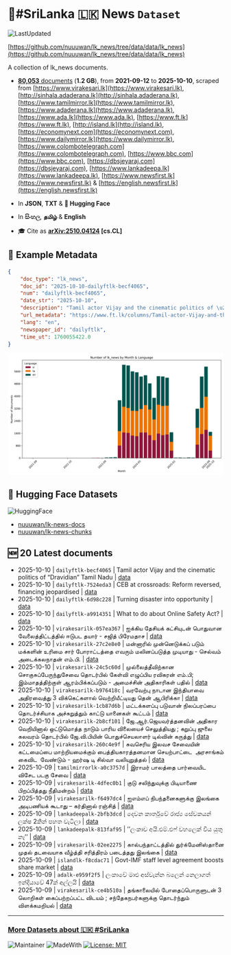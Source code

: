 # 📄#SriLanka 🇱🇰 News `Dataset`

![LastUpdated](https://img.shields.io/badge/last_updated-2025--10--10_06:00:24-green)

[https://github.com/nuuuwan/lk_news/tree/data/data/lk_news](https://github.com/nuuuwan/lk_news/tree/data/data/lk_news)

A collection of lk_news documents.

- [**80,053** documents](https://github.com/nuuuwan/lk_news/tree/data/data/lk_news) (**1.2 GB**), from **2021-09-12** to **2025-10-10**, scraped from [https://www.virakesari.lk](https://www.virakesari.lk), [http://sinhala.adaderana.lk](http://sinhala.adaderana.lk), [https://www.tamilmirror.lk](https://www.tamilmirror.lk), [https://www.adaderana.lk](https://www.adaderana.lk), [https://www.ada.lk](https://www.ada.lk), [https://www.ft.lk](https://www.ft.lk), [http://island.lk](http://island.lk), [https://economynext.com](https://economynext.com), [https://www.dailymirror.lk](https://www.dailymirror.lk), [https://www.colombotelegraph.com](https://www.colombotelegraph.com), [https://www.bbc.com](https://www.bbc.com), [https://dbsjeyaraj.com](https://dbsjeyaraj.com), [https://www.lankadeepa.lk](https://www.lankadeepa.lk), [https://www.newsfirst.lk](https://www.newsfirst.lk) & [https://english.newsfirst.lk](https://english.newsfirst.lk)

- In **JSON**, **TXT** & **🤗 Hugging Face**

- In **සිංහල**, **தமிழ்** & **English**

- 🎓 Cite as **[arXiv:2510.04124](https://arxiv.org/abs/2510.04124) [cs.CL]**

## 📝 Example Metadata

```json
{
    "doc_type": "lk_news",
    "doc_id": "2025-10-10-dailyftlk-becf4065",
    "num": "dailyftlk-becf4065",
    "date_str": "2025-10-10",
    "description": "Tamil actor Vijay and the cinematic politics of \u201cDravidian\u201d Tamil Nadu",
    "url_metadata": "https://www.ft.lk/columns/Tamil-actor-Vijay-and-the-cinematic-politics-of-Dravidian-Tamil-Nadu/4-782805",
    "lang": "en",
    "newspaper_id": "dailyftlk",
    "time_ut": 1760055422.0
}
```

![Chart](https://raw.githubusercontent.com/nuuuwan/lk_news/refs/heads/data/data/lk_news/docs_by_month_and_lang.png)

## 🤗 Hugging Face Datasets

![HuggingFace](https://img.shields.io/badge/-HuggingFace-FDEE21?style=for-the-badge&logo=HuggingFace)

- [nuuuwan/lk-news-docs](https://huggingface.co/datasets/nuuuwan/lk-news-docs)
- [nuuuwan/lk-news-chunks](https://huggingface.co/datasets/nuuuwan/lk-news-chunks)

## 🆕 20 Latest documents

- 2025-10-10 | `dailyftlk-becf4065` | Tamil actor Vijay and the cinematic politics of “Dravidian” Tamil Nadu | [data](https://github.com/nuuuwan/lk_news/tree/data/data/lk_news/2020s/2025/2025-10-10-dailyftlk-becf4065)
- 2025-10-10 | `dailyftlk-7524eda3` | CEB at crossroads: Reform reversed, financing jeopardised | [data](https://github.com/nuuuwan/lk_news/tree/data/data/lk_news/2020s/2025/2025-10-10-dailyftlk-7524eda3)
- 2025-10-10 | `dailyftlk-6d98c228` | Turning disaster into opportunity | [data](https://github.com/nuuuwan/lk_news/tree/data/data/lk_news/2020s/2025/2025-10-10-dailyftlk-6d98c228)
- 2025-10-10 | `dailyftlk-a9914351` | What to do about Online Safety Act? | [data](https://github.com/nuuuwan/lk_news/tree/data/data/lk_news/2020s/2025/2025-10-10-dailyftlk-a9914351)
- 2025-10-10 | `virakesarilk-057ea367` | ஐக்கிய தேசியக் கட்சியுடன் பொதுவான வேலைத்திட்டத்தில் ஈடுபட தயார் - சஜித் பிரேமதாச | [data](https://github.com/nuuuwan/lk_news/tree/data/data/lk_news/2020s/2025/2025-10-10-virakesarilk-057ea367)
- 2025-10-10 | `virakesarilk-27c2e8e0` | மன்னாரில் முன்னெடுக்கப் படும் மக்களின் உரிமை சார் போராட்டத்தை எவரும் மலினப்படுத்த முடியாது - செல்வம் அடைக்கலநாதன் எம்.பி. | [data](https://github.com/nuuuwan/lk_news/tree/data/data/lk_news/2020s/2025/2025-10-10-virakesarilk-27c2e8e0)
- 2025-10-10 | `virakesarilk-24c5c60d` | முல்லைத்தீவிற்கான சொகுசுப்பேருந்துசேவை தொடர்பில் கேள்வி எழுப்பிய ரவிகரன் எம்.பி; இம்மாதத்திற்குள் ஆரம்பிக்கப்படும் - அமைச்சின் அதிகாரிகள் பதில் | [data](https://github.com/nuuuwan/lk_news/tree/data/data/lk_news/2020s/2025/2025-10-10-virakesarilk-24c5c60d)
- 2025-10-10 | `virakesarilk-b976418c` | வரவேற்பு நாடான இந்தியாவை அதிரவைத்து 3 விக்கெட்களால் வெற்றியீட்டியது தென் ஆபிரிக்கா | [data](https://github.com/nuuuwan/lk_news/tree/data/data/lk_news/2020s/2025/2025-10-10-virakesarilk-b976418c)
- 2025-10-10 | `virakesarilk-1cb87d6b` | மட்டக்களப்பு படுவான் நிலப்பரப்பை தொடர்ச்சியாக அச்சுறுத்தும் காட்டு யானைகள் கூட்டம் | [data](https://github.com/nuuuwan/lk_news/tree/data/data/lk_news/2020s/2025/2025-10-10-virakesarilk-1cb87d6b)
- 2025-10-10 | `virakesarilk-2b8cf101` | ஜே.ஆர்.ஜெயவர்த்தனவின் அதிகார வெறியினால் ஒட்டுமொத்த நாடும் பாரிய விலையைச் செலுத்தியது ; கறுப்பு ஜுலை கலவரம் தொடர்பில் ஜே.வி.பியின் பொதுச்செயலாளர் டில்வின் கருத்து | [data](https://github.com/nuuuwan/lk_news/tree/data/data/lk_news/2020s/2025/2025-10-10-virakesarilk-2b8cf101)
- 2025-10-10 | `virakesarilk-260c4e9f` | சுவசெரிய இலவச சேவையின் கட்டமைப்பை மாற்றியமைக்கும் பைத்தியகாரத்தனமான செயற்பாட்டை  அரசாங்கம் கைவிட  வேண்டும் - ஹர்ஷ டி சில்வா வலியுறுத்தல் | [data](https://github.com/nuuuwan/lk_news/tree/data/data/lk_news/2020s/2025/2025-10-10-virakesarilk-260c4e9f)
- 2025-10-09 | `tamilmirrorlk-a0c3757d` | இராமர் பாலத்தை பார்வையிட விசேட படகு சேவை | [data](https://github.com/nuuuwan/lk_news/tree/data/data/lk_news/2020s/2025/2025-10-09-tamilmirrorlk-a0c3757d)
- 2025-10-09 | `virakesarilk-4dfec0b1` | குடு சலிந்துவுக்கு பிடியாணை பிறப்பித்தது நீதிமன்றம் | [data](https://github.com/nuuuwan/lk_news/tree/data/data/lk_news/2020s/2025/2025-10-09-virakesarilk-4dfec0b1)
- 2025-10-09 | `virakesarilk-f6497dc4` | ஐஎம்எப் நிபந்தனைகளுக்கு இலங்கை அடிபணியக் கூடாது – கர்தினால் ரஞ்சித் | [data](https://github.com/nuuuwan/lk_news/tree/data/data/lk_news/2020s/2025/2025-10-09-virakesarilk-f6497dc4)
- 2025-10-09 | `lankadeepalk-2bfb3dcd` | දෙවන කාර්තුවේ රාජ්‍ය සේවකයන් ලක්ෂ 2කින් පහත වැටිලා | [data](https://github.com/nuuuwan/lk_news/tree/data/data/lk_news/2020s/2025/2025-10-09-lankadeepalk-2bfb3dcd)
- 2025-10-09 | `lankadeepalk-813faf95` | ’’ලංකාව අයි.එම්.එෆ් වහලෙක් විය යුතු නෑ’’ | [data](https://github.com/nuuuwan/lk_news/tree/data/data/lk_news/2020s/2025/2025-10-09-lankadeepalk-813faf95)
- 2025-10-09 | `virakesarilk-02ee2275` | கால்பந்தாட்டத்தில் துர்க்மேனிஸ்தானை முதல் தடவையாக வீழ்த்தி சரித்திரம் படைத்தது இலங்கை | [data](https://github.com/nuuuwan/lk_news/tree/data/data/lk_news/2020s/2025/2025-10-09-virakesarilk-02ee2275)
- 2025-10-09 | `islandlk-f8cdac71` | Govt-IMF staff level agreement boosts share market | [data](https://github.com/nuuuwan/lk_news/tree/data/data/lk_news/2020s/2025/2025-10-09-islandlk-f8cdac71)
- 2025-10-09 | `adalk-e959f2f5` | ලංකාවේ මාළු අස්වැන්න බලෙන් නෙලාගත් ඉන්දියාවේ 47ක් අල්ලයි | [data](https://github.com/nuuuwan/lk_news/tree/data/data/lk_news/2020s/2025/2025-10-09-adalk-e959f2f5)
- 2025-10-09 | `virakesarilk-ce4b510a` | தங்காலையில் போதைப்பொருளுடன் 3 லொறிகள் கைப்பற்றப்பட்ட விடயம் ; சந்தேகநபர்களுக்கு தொடர்ந்தும் விளக்கமறியல் | [data](https://github.com/nuuuwan/lk_news/tree/data/data/lk_news/2020s/2025/2025-10-09-virakesarilk-ce4b510a)

---

### [More Datasets about 🇱🇰 #SriLanka](https://github.com/nuuuwan/lk_datasets)

![Maintainer](https://img.shields.io/badge/maintainer-nuuuwan-red)
![MadeWith](https://img.shields.io/badge/made_with-python-blue)
[![License: MIT](https://img.shields.io/badge/License-MIT-yellow.svg)](https://opensource.org/licenses/MIT)
